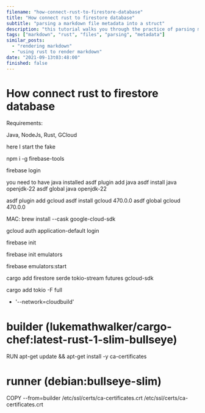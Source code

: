 ```yaml
---
filename: "how-connect-rust-to-firestore-database"
title: "How connect rust to firestore database"
subtitle: "parsing a markdown file metadata into a struct"
description: "this tutorial walks you through the practice of parsing markdown files for metadata"
tags: ["markdown", "rust", "files", "parsing", "metadata"]
similar_posts:
  - "rendering markdown"
  - "using rust to render markdown"
date: "2021-09-13t03:48:00"
finished: false
---
```


# How connect rust to firestore database

Requirements:

Java, NodeJs, Rust, GCloud

here I start the fake

npm i -g firebase-tools

firebase login

you need to have java installed
asdf plugin add java
asdf install java openjdk-22
asdf global java openjdk-22

asdf plugin add gcloud
asdf install gcloud 470.0.0
asdf global gcloud 470.0.0

MAC:
brew install --cask google-cloud-sdk

gcloud auth application-default login

firebase init

firebase init emulators

firebase emulators:start

cargo add firestore serde tokio-stream futures gcloud-sdk

cargo add tokio -F full

- '--network=cloudbuild'

# builder (lukemathwalker/cargo-chef:latest-rust-1-slim-bullseye)

RUN apt-get update && apt-get install -y ca-certificates

# runner (debian:bullseye-slim)

COPY --from=builder /etc/ssl/certs/ca-certificates.crt /etc/ssl/certs/ca-certificates.crt
